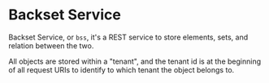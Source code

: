 # Backset Service

Backset Service, or `bss`, it's a REST service to store elements, sets,
and relation between the two.

All objects are stored within a "tenant", and the tenant id is at
the beginning of all request URIs to identify to which tenant the
object belongs to.

